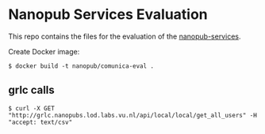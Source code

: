 Nanopub Services Evaluation
===========================

This repo contains the files for the evaluation of the [nanopub-services](https://github.com/peta-pico/nanopub-services).

Create Docker image:

    $ docker build -t nanopub/comunica-eval .


## grlc calls

    $ curl -X GET "http://grlc.nanopubs.lod.labs.vu.nl/api/local/local/get_all_users" -H  "accept: text/csv"
